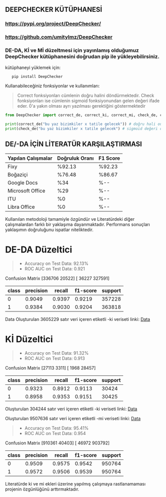 ## DEEPCHECKER KÜTÜPHANESİ
### https://pypi.org/project/DeepChecker/
### https://github.com/umitylmz/DeepChecker
### DE-DA, Kİ ve Mİ düzeltmesi için yayınlamış olduğumuz DeepChecker kütüphanesini doğrudan pip ile yükleyebilirsiniz.
kütüphaneyi yüklemek için:
```bash
   pip install DeepChecker
```
Kullanabileceğiniz fonksiyonlar ve kullanımları:
> Correct fonksiyonları cümlenin doğru halini döndürmektedir.
> Check fonksiyonları ise cümlenin sigmoid fonksiyonundan gelen değeri ifade eder. 0'a yakın olması ayrı yazılması gerektiğini göstermektedir
```py
from DeepChecker import correct_de, correct_ki, correct_mi, check_de, check_ki, check_mi 

print(correct_de("bu yaz bizimkiler x tatile gelecek")) # doğru hali output olarak gelecek
print(check_de("bu yaz bizimkiler x tatile gelecek") # sigmoid değeri output olarak dönecek
```
## DE/-DA İÇİN LİTERATÜR KARŞILAŞTIRMASI

| Yapılan Çalışmalar | Doğruluk Oranı |F1 Score|
| ------ | ------ | ------ |
| Fixy |%92.13|%92.23|
| Boğaziçi | %76.48 |%86.67|
| Google Docs | %34 |%--|
| Microsoft Office  |%29|%--|
| ITU | %0 |%--|
| Libra Office | %0 |%--|

Kullanılan metodoloji tamamiyle özgündür ve Literatürdeki diğer çalışmalardan farklı bir yaklaşıma dayanmaktadır. Performans sonuçları yaklaşımın doğruluğunu ispatlar niteliktedir.


# DE-DA Düzeltici

> - Accuracy on Test Data: 92.13%
> - ROC AUC on Test Data: 0.921

Confusion Matrix
[336706  20522]
[ 36227 327591]

| class | precision | recall | f1-score  |support
| ------ | ------ | ------ | ------ |------ |
| 0 | 0.9049 | 0.9397 | 0.9219 |357228
| 1 |  0.9384 |  0.9030 |0.9204|363818

Data
Oluşturulan 3605229 satır veri içeren etiketli -ki veriseti linki: 
[Data](https://drive.google.com/file/d/1HLA9z1QoLMQsni70riq8APj0Gp_2nMmg/view?usp=sharing)

# Kİ Düzeltici

> - Accuracy on Test Data: 91.32%
> - ROC AUC on Test Data: 0.913

Confusion Matrix
 [27113  3311]
 [ 1968 28457]

| class | precision | recall | f1-score  |support
| ------ | ------ | ------ | ------ |------ |
| 0 | 0.9323 | 0.8912 | 0.9113 |30424
| 1 |  0.8958 |  0.9353 |0.9151|30425

Oluşturulan 304244 satır veri içeren etiketli -ki veriseti linki: 
[Data](https://drive.google.com/file/d/1HLA9z1QoLMQsni70riq8APj0Gp_2nMmg/view?usp=sharing)


Oluşturulan 9507636 satır veri içeren etiketli -mi veriseti linki: 
[Data](https://drive.google.com/file/d/1vCPsqYSMLOFxCA1WeykVMx1fT-A8etlD/view?usp=sharing)


> - Accuracy on Test Data: 95.41%
> - ROC AUC on Test Data: 0.954

Confusion Matrix
[910361  40403]
[ 46972 903792]

| class | precision | recall | f1-score  |support
| ------ | ------ | ------ | ------ |------ |
| 0 | 0.9509 | 0.9575 |0.9542  | 950764
| 1 |  0.9572 |  0.9506 | 0.9539|950764

Literatürde ki ve mi ekleri üzerine yapılmış çalışmaya rastlanamaması projenin özgünlüğünü arttırmaktadır. 
